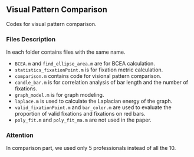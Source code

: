 ## Visual Pattern Comparison
Codes for visual pattern comparison.

### Files Description
In each folder contains files with the same name.
- `BCEA.m` and `find_ellipse_area.m` are for BCEA calculation.
- `statistics_fixationPoint.m` is for fixation metric calculation.
- `comparison.m` contains code for visional pattern comparison.
- `candle_bar.m` is for correlation analysis of bar length and the number of fixations.
- `graph_model.m` is for graph modeling.
- `laplace.m` is used to calculate the Laplacian energy of the graph.
- `valid_fixationPoint.m` and `bar_color.m` are used to evaluate the proportion of valid fixations and fixations on red bars.
- `poly_fit.m` and `poly_fit_ma.m` are not used in the paper.  

### Attention
In comparison part, we used only 5 professionals instead of all the 10.